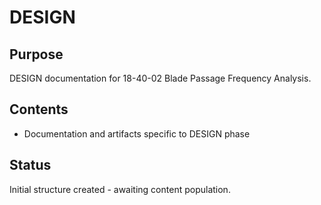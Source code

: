 # DESIGN

## Purpose
DESIGN documentation for 18-40-02 Blade Passage Frequency Analysis.

## Contents
- Documentation and artifacts specific to DESIGN phase

## Status
Initial structure created - awaiting content population.
